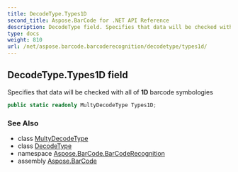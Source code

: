 ```yaml
---
title: DecodeType.Types1D
second_title: Aspose.BarCode for .NET API Reference
description: DecodeType field. Specifies that data will be checked with all of 1D barcode symbologies
type: docs
weight: 810
url: /net/aspose.barcode.barcoderecognition/decodetype/types1d/
---
```

## DecodeType.Types1D field

Specifies that data will be checked with all of **1D** barcode symbologies

```csharp
public static readonly MultyDecodeType Types1D;
```

### See Also

* class [MultyDecodeType](../../multydecodetype/)
* class [DecodeType](../)
* namespace [Aspose.BarCode.BarCodeRecognition](../../decodetype/)
* assembly [Aspose.BarCode](../../../)



